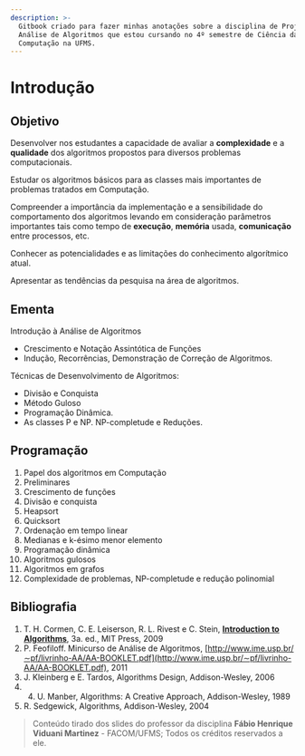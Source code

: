 ```yaml
---
description: >-
  Gitbook criado para fazer minhas anotações sobre a disciplina de Projeto e
  Análise de Algoritmos que estou cursando no 4º semestre de Ciência da
  Computação na UFMS.
---
```


# Introdução

## Objetivo

Desenvolver nos estudantes a capacidade de avaliar a **complexidade** e a **qualidade** dos algoritmos propostos para diversos problemas computacionais. 

Estudar os algoritmos básicos para as classes mais importantes de problemas tratados em Computação. 

Compreender a importância da implementação e a sensibilidade do comportamento dos algoritmos levando em consideração parâmetros importantes tais como tempo de **execução**, **memória** usada, **comunicação** entre processos, etc. 

Conhecer as potencialidades e as limitações do conhecimento algorítmico atual. 

Apresentar as tendências da pesquisa na área de algoritmos.

## Ementa

Introdução à Análise de Algoritmos

*  Crescimento e Notação Assintótica de Funções
* Indução, Recorrências, Demonstração de Correção de Algoritmos. 

Técnicas de Desenvolvimento de Algoritmos: 

* Divisão e Conquista
* Método Guloso
* Programação Dinâmica. 
* As classes P e NP. NP-completude e Reduções.

## Programação

1. Papel dos algoritmos em Computação
2. Preliminares
3. Crescimento de funções
4. Divisão e conquista
5. Heapsort
6. Quicksort
7. Ordenação em tempo linear
8. Medianas e k-ésimo menor elemento
9. Programação dinâmica
10. Algoritmos gulosos
11. Algoritmos em grafos
12. Complexidade de problemas, NP-completude e redução polinomial

## Bibliografia

1. T. H. Cormen, C. E. Leiserson, R. L. Rivest e C. Stein, [**Introduction to Algorithms**](https://edutechlearners.com/download/Introduction_to_algorithms-3rd%20Edition.pdf), 3a. ed., MIT Press, 2009 
2. P. Feofiloff. Minicurso de Análise de Algoritmos, [http://www.ime.usp.br/∼pf/livrinho-AA/AA-BOOKLET.pdf](http://www.ime.usp.br/∼pf/livrinho-AA/AA-BOOKLET.pdf), 2011
3. J. Kleinberg e E. Tardos, Algorithms Design, Addison-Wesley, 2006
4. 4. U. Manber, Algorithms: A Creative Approach, Addison-Wesley, 1989
5. R. Sedgewick, Algorithms, Addison-Wesley, 2004

> Conteúdo tirado dos slides do professor da disciplina **Fábio Henrique Viduani Martinez** - FACOM/UFMS; Todos os créditos reservados a ele.

